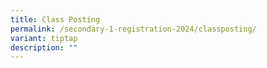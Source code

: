 ```yaml
---
title: Class Posting
permalink: /secondary-1-registration-2024/classposting/
variant: tiptap
description: ""
---
```

